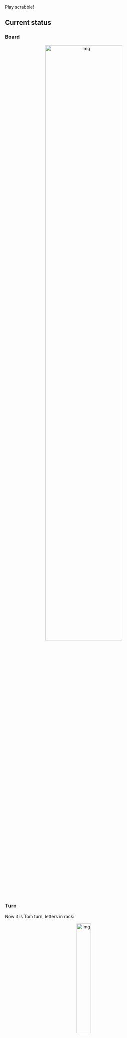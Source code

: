 
Play scrabble!
## Current status
### Board
<p align="center">
<img src="https://raw.githubusercontent.com/radosz99/radosz99/main/board.png" width=70% alt="Img"/>
    </p>
    
### Turn
Now it is Tom turn, letters in rack:
<p align="center">
<img src="https://raw.githubusercontent.com/radosz99/radosz99/main/rack.png" width=30% alt="Img"/>
</p>

### Game score
| Id | Player name | Points |
  | - | - | - |  
|0 | Tom | 47
|1 | Jerry | 36
## Make the move
Make the move and insert the letters by creating an [issue](https://github.com/radosz99/radosz99/issues/new?title=scrabble%7Cmove%7C7%3AA%3ARIDE&body=Just+push+%27Submit+new+issue%27+or+update+with+your+move.) according to the rules or...

## Possibly best moves  
Are you sure? :smiling_imp: :smiling_imp: :smiling_imp:
<details>
  <summary>Spoiler warning!</summary>
  
  | Id | Move | Issue link | Points |
  | - | - | - | - |  
|1| M:2:nixer | [scrabble&#124;move&#124;M:2:nixer](https://github.com/radosz99/radosz99/issues/new?title=scrabble%7Cmove%7CM%3A2%3Anixer&body=Just+push+%27Submit+new+issue%27+or+update+with+your+move.) | 26 
|2| M:2:nixe | [scrabble&#124;move&#124;M:2:nixe](https://github.com/radosz99/radosz99/issues/new?title=scrabble%7Cmove%7CM%3A2%3Anixe&body=Just+push+%27Submit+new+issue%27+or+update+with+your+move.) | 22 
|3| M:4:hex | [scrabble&#124;move&#124;M:4:hex](https://github.com/radosz99/radosz99/issues/new?title=scrabble%7Cmove%7CM%3A4%3Ahex&body=Just+push+%27Submit+new+issue%27+or+update+with+your+move.) | 21 
|4| M:4:rex | [scrabble&#124;move&#124;M:4:rex](https://github.com/radosz99/radosz99/issues/new?title=scrabble%7Cmove%7CM%3A4%3Arex&body=Just+push+%27Submit+new+issue%27+or+update+with+your+move.) | 18 
|5| M:2:honer | [scrabble&#124;move&#124;M:2:honer](https://github.com/radosz99/radosz99/issues/new?title=scrabble%7Cmove%7CM%3A2%3Ahoner&body=Just+push+%27Submit+new+issue%27+or+update+with+your+move.) | 18 
|6| 9:F:houri | [scrabble&#124;move&#124;9:F:houri](https://github.com/radosz99/radosz99/issues/new?title=scrabble%7Cmove%7C9%3AF%3Ahouri&body=Just+push+%27Submit+new+issue%27+or+update+with+your+move.) | 18 
|7| M:5:ex | [scrabble&#124;move&#124;M:5:ex](https://github.com/radosz99/radosz99/issues/new?title=scrabble%7Cmove%7CM%3A5%3Aex&body=Just+push+%27Submit+new+issue%27+or+update+with+your+move.) | 17 
|8| M:1:rhone | [scrabble&#124;move&#124;M:1:rhone](https://github.com/radosz99/radosz99/issues/new?title=scrabble%7Cmove%7CM%3A1%3Arhone&body=Just+push+%27Submit+new+issue%27+or+update+with+your+move.) | 16 
|9| M:1:rhine | [scrabble&#124;move&#124;M:1:rhine](https://github.com/radosz99/radosz99/issues/new?title=scrabble%7Cmove%7CM%3A1%3Arhine&body=Just+push+%27Submit+new+issue%27+or+update+with+your+move.) | 16 
|10| 9:F:hour | [scrabble&#124;move&#124;9:F:hour](https://github.com/radosz99/radosz99/issues/new?title=scrabble%7Cmove%7C9%3AF%3Ahour&body=Just+push+%27Submit+new+issue%27+or+update+with+your+move.) | 15 
</details>
    
## Latest moves

| Id | Type | Move / Letters to replace | Created words / New letters | Date | Points | Player | Who |
| - | - | - | - | - | - | - | - |
|3| INSERT | I:6:jeer | ['JEER'] | 11/25/2022, 18:31:18 | 20 | Jerry | [radosz99](github.com/radosz99) |
|2| INSERT | 5:J:file | ['FILE'] | 11/25/2022, 17:36:44 | 15 | Tom | [radosz99](github.com/radosz99) |
|1| INSERT | K:4:viral | ['VIRAL'] | 11/25/2022, 12:10:00 | 16 | Jerry | [radosz99](github.com/radosz99) |
|0| INSERT | 7:G:leeway | ['LEEWAY'] | 11/25/2022, 12:08:53 | 32 | Tom | [radosz99](github.com/radosz99) |